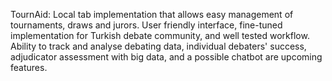 TournAid: Local tab implementation that allows easy management of tournaments, draws and jurors. User friendly interface, fine-tuned implementation for Turkish debate community, and well tested workflow. Ability to track and analyse debating data, individual debaters' success, adjudicator assessment with big data, and a possible chatbot are upcoming features. 
